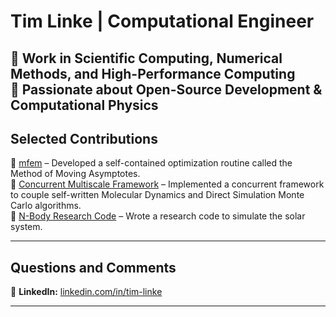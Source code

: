 # Tim Linke | Computational Engineer  

🔹 **Work in Scientific Computing, Numerical Methods, and High-Performance Computing**  
🔹 **Passionate about Open-Source Development & Computational Physics**   
---

## **Selected Contributions**  
🔹 [mfem](https://github.com/mfem/mfem/pull/4486) – Developed a self-contained optimization routine called the Method of Moving Asymptotes.  
🔹 [Concurrent Multiscale Framework](https://github.com/talinke/Concurrent-DSMC-MD) – Implemented a concurrent framework to couple self-written Molecular Dynamics and Direct Simulation Monte Carlo algorithms.  
🔹 [N-Body Research Code](https://github.com/talinke/SolarSystemSimulation) – Wrote a research code to simulate the solar system.

---

## **Questions and Comments**  
🔹 **LinkedIn:** [linkedin.com/in/tim-linke](https://www.linkedin.com/in/tim-linke/) 

---
